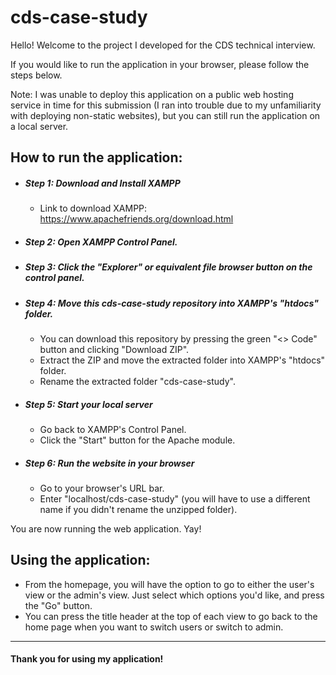 # cds-case-study

Hello! Welcome to the project I developed for the CDS technical interview.

If you would like to run the application in your browser, please follow the steps below.

Note: I was unable to deploy this application on a public web hosting service in time for this submission (I ran into trouble due to my unfamiliarity with deploying non-static websites), but you can still run the application on a local server.

## How to run the application:

- ##### Step 1: Download and Install XAMPP
  - Link to download XAMPP: https://www.apachefriends.org/download.html
- ##### Step 2: Open XAMPP Control Panel.
- ##### Step 3: Click the "Explorer" or equivalent file browser button on the control panel.
- ##### Step 4: Move this cds-case-study repository into XAMPP's "htdocs" folder.
  - You can download this repository by pressing the green "<> Code" button and clicking "Download ZIP".
  - Extract the ZIP and move the extracted folder into XAMPP's "htdocs" folder.
  - Rename the extracted folder "cds-case-study".
- ##### Step 5: Start your local server
  - Go back to XAMPP's Control Panel.
  - Click the "Start" button for the Apache module.
- ##### Step 6: Run the website in your browser
  - Go to your browser's URL bar.
  - Enter "localhost/cds-case-study" (you will have to use a different name if you didn't rename the unzipped folder).

You are now running the web application. Yay!

## Using the application:
- From the homepage, you will have the option to go to either the user's view or the admin's view. Just select which options you'd like, and press the "Go" button.
- You can press the title header at the top of each view to go back to the home page when you want to switch users or switch to admin.

___
#### Thank you for using my application!
